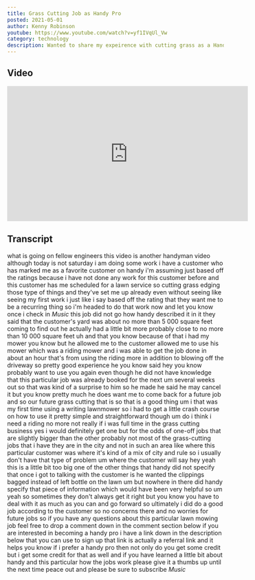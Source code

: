 ```yaml
---
title: Grass Cutting Job as Handy Pro
posted: 2021-05-01
author: Kenny Robinson
youtube: https://www.youtube.com/watch?v=yf1IVqUl_Vw
category: technology
description: Wanted to share my expeirence with cutting grass as a Handy Pro service provider.
---
```


## Video

<iframe width="560" height="315" src="https://www.youtube.com/embed/yf1IVqUl_Vw" frameborder="0" allow="autoplay; encrypted-media" allowfullscreen class="youtube"></iframe>

## Transcript

what is going on fellow engineers this
video
is another handyman video although today
is not saturday i am doing
some work i have a customer
who has marked me as a favorite customer
on handy
i'm assuming just based off the ratings
because i have not done any work for
this customer
before and this customer has me
scheduled for
a lawn service so cutting grass
edging those type of things and they've
set me up already
even without seeing like seeing my first
work i just like i say based off the
rating
that they want me to be a recurring
thing
so i'm headed to do that work now
and let you know once i check in
*Music*
this job did not go how handy described
it
in it they said that the customer's yard
was about
no more than 5 000 square feet coming to
find out
he actually had a little bit more
probably
close to no more than 10 000 square feet
uh and that you know because of that
i had my mower you know but he allowed
me to the customer allowed me to use his
mower
which was a riding mower and
i was able to get the job done in about
an hour
that's from using the riding more in
addition to
blowing off the driveway so
pretty good experience he you know
said hey you know probably want to use
you again
even though he did not have knowledge
that this particular job
was already booked for the next
um several weeks out
so that was kind of a surprise to him
so he made he said he may cancel it but
you know pretty much he does want me to
come back for
a future job and so our future grass
cutting that is
so that is a good thing um
i that was my first time using a writing
lawnmower so i had to get a little crash
course on how to use it
pretty simple and straightforward though
um
do i think i need a riding no more not
really if i was
full time in the grass cutting business
yes i would definitely get one
but for the odds of one-off
jobs that are slightly bigger than the
other probably not
most of the grass-cutting jobs that i
have they are in the city
and not in such an area like where this
particular customer was where it's kind
of a mix
of city and rule so i usually don't have
that type of
problem um where the customer
will say hey yeah this is a little bit
too big
one of the other things that handy did
not specify that once i got to
talking with the customer is he wanted
the clippings bagged
instead of left bottle on the lawn um
but nowhere in there did handy specify
that piece of information which would
have been very helpful
so um
yeah so sometimes they don't always get
it right but you know
you have to deal with it as much as you
can
and go forward so ultimately i did do
a good job according to the customer
so no concerns there and no worries for
future jobs so if you have any questions
about this particular lawn mowing job
feel free to drop a comment down in the
comment section below
if you are interested in becoming a
handy pro
i have a link down in the description
below that you can use to sign up
that link is actually a referral link
and it helps
you know if i prefer a handy pro then
not only do you get some credit but i
get some credit for that as well
and if you have learned a little bit
about handy and this particular how the
jobs work
please give it a thumbs up until the
next time
peace out and please be sure to
subscribe
*Music*
